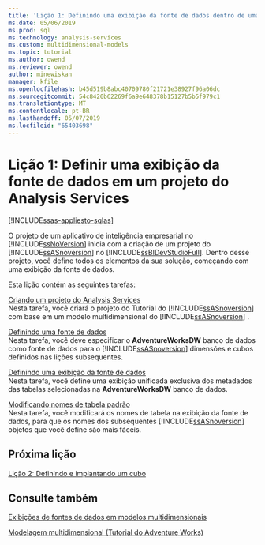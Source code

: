```yaml
---
title: 'Lição 1: Definindo uma exibição da fonte de dados dentro de uma análise de projeto de serviços | Microsoft Docs'
ms.date: 05/06/2019
ms.prod: sql
ms.technology: analysis-services
ms.custom: multidimensional-models
ms.topic: tutorial
ms.author: owend
ms.reviewer: owend
author: minewiskan
manager: kfile
ms.openlocfilehash: b45d519b8abc40709780f21721e38927f96a06dc
ms.sourcegitcommit: 54c8420b62269f6a9e648378b15127b5b5f979c1
ms.translationtype: MT
ms.contentlocale: pt-BR
ms.lasthandoff: 05/07/2019
ms.locfileid: "65403698"
---
```

# <a name="lesson-1-defining-a-data-source-view-within-an-analysis-services-project"></a>Lição 1: Definir uma exibição da fonte de dados em um projeto do Analysis Services
[!INCLUDE[ssas-appliesto-sqlas](../../includes/ssas-appliesto-sqlas.md)]

O projeto de um aplicativo de inteligência empresarial no [!INCLUDE[ssNoVersion](../../includes/ssnoversion-md.md)] inicia com a criação de um projeto do [!INCLUDE[ssASnoversion](../../includes/ssasnoversion-md.md)] no [!INCLUDE[ssBIDevStudioFull](../../includes/ssbidevstudiofull-md.md)]. Dentro desse projeto, você define todos os elementos da sua solução, começando com uma exibição da fonte de dados.  
  
Esta lição contém as seguintes tarefas:  
  
[Criando um projeto do Analysis Services](lesson-1-1-creating-an-analysis-services-project.md)  
Nesta tarefa, você criará o projeto do Tutorial do [!INCLUDE[ssASnoversion](../../includes/ssasnoversion-md.md)] com base em um modelo multidimensional do [!INCLUDE[ssASnoversion](../../includes/ssasnoversion-md.md)] .  
  
[Definindo uma fonte de dados](lesson-1-2-defining-a-data-source.md)  
Nesta tarefa, você deve especificar o **AdventureWorksDW** banco de dados como fonte de dados para o [!INCLUDE[ssASnoversion](../../includes/ssasnoversion-md.md)] dimensões e cubos definidos nas lições subsequentes.  
  
[Definindo uma exibição da fonte de dados](lesson-1-3-defining-a-data-source-view.md)  
Nesta tarefa, você define uma exibição unificada exclusiva dos metadados das tabelas selecionadas na **AdventureWorksDW** banco de dados.  
  
[Modificando nomes de tabela padrão](lesson-1-4-modifying-default-table-names.md)  
Nesta tarefa, você modificará os nomes de tabela na exibição da fonte de dados, para que os nomes dos subsequentes [!INCLUDE[ssASnoversion](../../includes/ssasnoversion-md.md)] objetos que você define são mais fáceis.  
  
  
## <a name="next-lesson"></a>Próxima lição  
[Lição 2: Definindo e implantando um cubo](lesson-2-defining-and-deploying-a-cube.md)  
  
## <a name="see-also"></a>Consulte também  
[Exibições de fontes de dados em modelos multidimensionais](../multidimensional-models/data-source-views-in-multidimensional-models.md)   

[Modelagem multidimensional &#40;Tutorial do Adventure Works&#41;](multidimensional-modeling-adventure-works-tutorial.md)   
  
